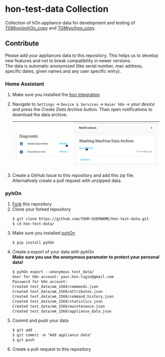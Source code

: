# hon-test-data Collection
Collection of hOn appliance data for development and testing of [TGMivo/pyhOn_copy](https://github.com/TGMivo/pyhOn_copy) and [TGMivo/hon_copy](https://github.com/TGMivo/hon_copy).

## Contribute
Please add your appliances data to this repository. This helps us to develop new features and not to break compatibility in newer versions.   
The data is automatic anonymized (like serial number, mac address, specific dates, given names and any user specific entry).

### Home Assistant 
1. Make sure you installed the [hon integration](https://github.com/TGMivo/hon_copy#readme)
2. Navigate to `Settings` -> `Device & Services` -> `Haier hOn` -> _your device_ and press the _Create Data Archive_ button. Then open notifications to download the data archive.  

    | ![Press Create Data Archive button](assets/diagnostic.png)  | ![Download data archive](assets/notifications.png)  | 
    |---|---|
4. Create a GitHub Issue to this repository and add this zip file.
    Alternatively create a pull request with unzipped data. 

### pyhOn
1. [Fork](https://github.com/TGMivo/hon-test-data/fork) this repository
2. Clone your forked repository
    ```
    $ git clone https://github.com/YOUR-USERNAME/hon-test-data.git
    $ cd hon-test-data/
    ```
3. Make sure you installed [pyhOn](https://pypi.org/project/pyhOn/)
    ```commandline
    $ pip install pyhOn
    ```
4. Create a export of your data with pyhOn  
    **Make sure you use the anonymous paramater to protect your personal data!**
    ```commandline
    $ pyhOn export --anonymous test_data/
    User for hOn account: your.hon.login@gmail.com
    Password for hOn account: 
    Created test_data/wm_1569/commands.json
    Created test_data/wm_1569/attributes.json
    Created test_data/wm_1569/command_history.json
    Created test_data/wm_1569/statistics.json
    Created test_data/wm_1569/maintenance.json
    Created test_data/wm_1569/appliance_data.json
    ```
5. Commit and push your data
    ```
    $ git add .
    $ git commit -m "Add appliance data"
    $ git push
    ```
6. Create a pull-request to this repository
